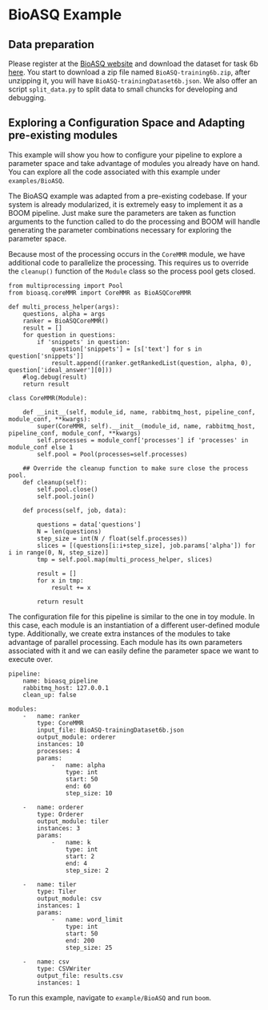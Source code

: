 # BioASQ Example

## Data preparation
Please register at the [BioASQ website](http://participants-area.bioasq.org/) and download the dataset for task 6b [here](http://participants-area.bioasq.org/accounts/login/?next=/Tasks/6b/trainingDataset/). You start to download a zip file named `BioASQ-training6b.zip`, after unzipping it, you will have `BioASQ-trainingDataset6b.json`.
We also offer an script `split_data.py` to split data to small chuncks for developing and debugging.


## Exploring a Configuration Space and Adapting pre-existing modules

This example will show you how to configure your pipeline to explore a parameter space and take advantage of modules you already have on hand. You can explore all the code associated with this example under `examples/BioASQ`.

The BioASQ example was adapted from a pre-existing codebase.
If your system is already modularized, it is extremely easy to implement it as a BOOM pipeline.
Just make sure the parameters are taken as function arguments to the function called to do the processing and BOOM will handle generating the parameter combinations necessary for exploring the parameter space.

Because most of the processing occurs in the `CoreMMR` module, we have additional code to parallelize the processing. This requires us to override the `cleanup()` function of the `Module` class so the process pool gets closed.

```
from multiprocessing import Pool
from bioasq.coreMMR import CoreMMR as BioASQCoreMMR

def multi_process_helper(args):
    questions, alpha = args
    ranker = BioASQCoreMMR()
    result = []
    for question in questions:
        if 'snippets' in question:
            question['snippets'] = [s['text'] for s in question['snippets']]
            result.append((ranker.getRankedList(question, alpha, 0), question['ideal_answer'][0]))
    #log.debug(result)
    return result

class CoreMMR(Module):

    def __init__(self, module_id, name, rabbitmq_host, pipeline_conf, module_conf, **kwargs):
        super(CoreMMR, self).__init__(module_id, name, rabbitmq_host, pipeline_conf, module_conf, **kwargs)
        self.processes = module_conf['processes'] if 'processes' in module_conf else 1
        self.pool = Pool(processes=self.processes)

    ## Override the cleanup function to make sure close the process pool.
    def cleanup(self):
        self.pool.close()
        self.pool.join()

    def process(self, job, data):

        questions = data['questions']
        N = len(questions)
        step_size = int(N / float(self.processes))
        slices = [(questions[i:i+step_size], job.params['alpha']) for i in range(0, N, step_size)]
        tmp = self.pool.map(multi_process_helper, slices)

        result = []
        for x in tmp:
            result += x

        return result
```

The configuration file for this pipeline is similar to the one in toy module. In this case, each module is an instantiation of a different user-defined module type. Additionally, we create extra instances of the modules to take advantage of parallel processing. Each module has its own parameters associated with it and we can easily define the parameter space we want to execute over.

```
pipeline:
    name: bioasq_pipeline
    rabbitmq_host: 127.0.0.1
    clean_up: false

modules:
    -   name: ranker
        type: CoreMMR
        input_file: BioASQ-trainingDataset6b.json
        output_module: orderer
        instances: 10
        processes: 4
        params:
            -   name: alpha
                type: int
                start: 50
                end: 60
                step_size: 10

    -   name: orderer
        type: Orderer
        output_module: tiler
        instances: 3
        params:
            -   name: k
                type: int
                start: 2
                end: 4
                step_size: 2

    -   name: tiler
        type: Tiler
        output_module: csv
        instances: 1
        params:
            -   name: word_limit
                type: int
                start: 50
                end: 200
                step_size: 25

    -   name: csv
        type: CSVWriter
        output_file: results.csv
        instances: 1
```
To run this example, navigate to `example/BioASQ` and run `boom`.
